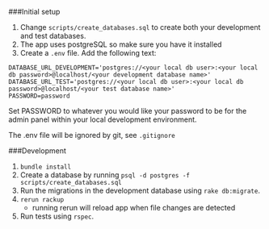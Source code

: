 ###Initial setup
1. Change `scripts/create_databases.sql` to create both your development and test databases.
1. The app uses postgreSQL so make sure you have it installed
1. Create a `.env` file. Add the following text:

```
DATABASE_URL_DEVELOPMENT='postgres://<your local db user>:<your local db password>@localhost/<your development database name>'
DATABASE_URL_TEST='postgres://<your local db user>:<your local db password>@localhost/<your test database name>'
PASSWORD=password
```

Set PASSWORD to whatever you would like your password to be for the admin panel within your local development environment.

The .env file will be ignored by git, see `.gitignore`

###Development
1. `bundle install`
1. Create a database by running `psql -d postgres -f scripts/create_databases.sql`
1. Run the migrations in the development database using `rake db:migrate`.
1. `rerun rackup`
    * running rerun will reload app when file changes are detected
1. Run tests using `rspec`.
